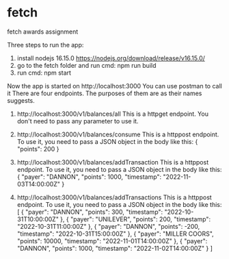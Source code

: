# fetch
fetch awards assignment

Three steps to run the app:
1. install nodejs 16.15.0 https://nodejs.org/download/release/v16.15.0/
2. go to the fetch folder and run cmd: npm run build
3. run cmd: npm start

Now the app is started on http://localhost:3000
You can use postman to call it
There are four endpoints. The purposes of them are as their names suggests.

1. http://localhost:3000/v1/balances/all 
   This is a httpget endpoint. You don't need to pass any parameter to use it.
   
2. http://localhost:3000/v1/balances/consume 
   This is a httppost endpoint. To use it, you need to pass a JSON object in the body like this: { "points": 200 }
   
3. http://localhost:3000/v1/balances/addTransaction
   This is a httppost endpoint. To use it, you need to pass a JSON object in the body like this: 
   {
       "payer": "DANNON",
       "points": 1000,
       "timestamp": "2022-11-03T14:00:00Z"
   }
  
4. http://localhost:3000/v1/balances/addTransactions
   This is a httppost endpoint. To use it, you need to pass a JSON object in the body like this: 
   [
       {
           "payer": "DANNON",
           "points": 300,
           "timestamp": "2022-10-31T10:00:00Z"
       },
       {
           "payer": "UNILEVER",
           "points": 200,
           "timestamp": "2022-10-31T11:00:00Z"
       },
       {
           "payer": "DANNON",
           "points": -200,
           "timestamp": "2022-10-31T15:00:00Z"
       },
       {
           "payer": "MILLER COORS",
           "points": 10000,
           "timestamp": "2022-11-01T14:00:00Z"
       },
       {
           "payer": "DANNON",
           "points": 1000,
           "timestamp": "2022-11-02T14:00:00Z"
       }
   ]
